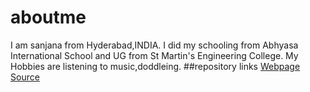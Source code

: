 # aboutme
I am sanjana from Hyderabad,INDIA.
I did my schooling from Abhyasa International School and UG from St Martin's Engineering College.
My Hobbies are listening to music,doddleing.
##repository links
[Webpage](https://sanjanabaswa.github.io/aboutme/)
[Source](https://github.com/sanjanabaswa/aboutme)
